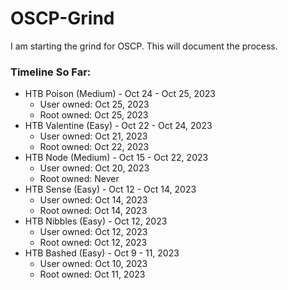 # OSCP-Grind
I am starting the grind for OSCP. This will document the process. 

### Timeline So Far:
- HTB Poison (Medium) - Oct 24 - Oct 25, 2023
  - User owned: Oct 25, 2023
  - Root owned: Oct 25, 2023
- HTB Valentine (Easy) - Oct 22 - Oct 24, 2023
  - User owned: Oct 21, 2023
  - Root owned: Oct 22, 2023
- HTB Node (Medium) - Oct 15 - Oct 22, 2023
  - User owned: Oct 20, 2023
  - Root owned: Never
- HTB Sense (Easy) - Oct 12 - Oct 14, 2023
  - User owned: Oct 14, 2023
  - Root owned: Oct 14, 2023
- HTB Nibbles (Easy) - Oct 12, 2023
  - User owned: Oct 12, 2023
  - Root owned: Oct 12, 2023
- HTB Bashed (Easy) - Oct 9 - 11, 2023
  - User owned: Oct 10, 2023
  - Root owned: Oct 11, 2023

